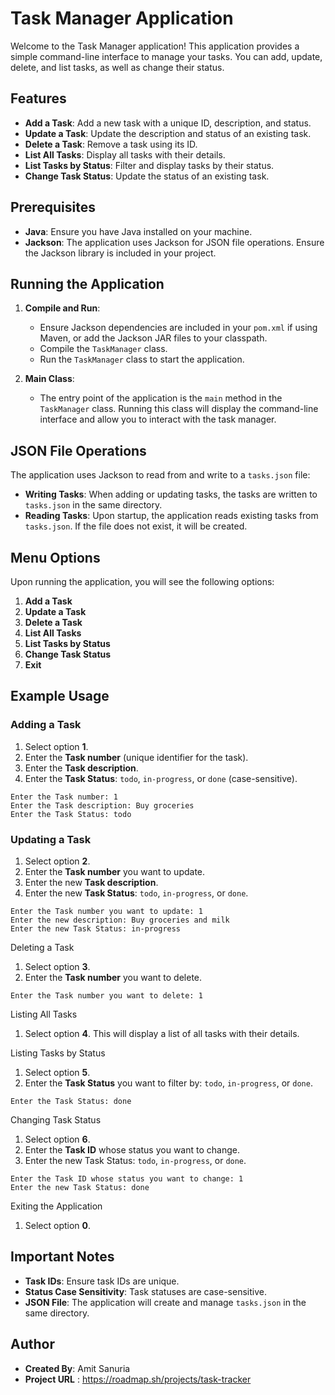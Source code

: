 # Task Manager Application

Welcome to the Task Manager application! This application provides a simple command-line interface to manage your tasks. You can add, update, delete, and list tasks, as well as change their status.

## Features

- **Add a Task**: Add a new task with a unique ID, description, and status.
- **Update a Task**: Update the description and status of an existing task.
- **Delete a Task**: Remove a task using its ID.
- **List All Tasks**: Display all tasks with their details.
- **List Tasks by Status**: Filter and display tasks by their status.
- **Change Task Status**: Update the status of an existing task.

## Prerequisites

- **Java**: Ensure you have Java installed on your machine.
- **Jackson**: The application uses Jackson for JSON file operations. Ensure the Jackson library is included in your project.

## Running the Application

1. **Compile and Run**:
   - Ensure Jackson dependencies are included in your `pom.xml` if using Maven, or add the Jackson JAR files to your classpath.
   - Compile the `TaskManager` class.
   - Run the `TaskManager` class to start the application.

2. **Main Class**:
   - The entry point of the application is the `main` method in the `TaskManager` class. Running this class will display the command-line interface and allow you to interact with the task manager.

## JSON File Operations

The application uses Jackson to read from and write to a `tasks.json` file:

- **Writing Tasks**: When adding or updating tasks, the tasks are written to `tasks.json` in the same directory.
- **Reading Tasks**: Upon startup, the application reads existing tasks from `tasks.json`. If the file does not exist, it will be created.

## Menu Options

Upon running the application, you will see the following options:

1. **Add a Task**
2. **Update a Task**
3. **Delete a Task**
4. **List All Tasks**
5. **List Tasks by Status**
6. **Change Task Status**
0. **Exit**

## Example Usage

### Adding a Task

1. Select option **1**.
2. Enter the **Task number** (unique identifier for the task).
3. Enter the **Task description**.
4. Enter the **Task Status**: `todo`, `in-progress`, or `done` (case-sensitive).

```
Enter the Task number: 1
Enter the Task description: Buy groceries
Enter the Task Status: todo
```

### Updating a Task
1. Select option **2**.
2. Enter the **Task number** you want to update.
3. Enter the new **Task description**.
4. Enter the new **Task Status**: `todo`, `in-progress`, or `done`.

```
Enter the Task number you want to update: 1
Enter the new description: Buy groceries and milk
Enter the new Task Status: in-progress
```

Deleting a Task
1. Select option **3**.
2. Enter the **Task number** you want to delete.
```
Enter the Task number you want to delete: 1
```

Listing All Tasks
1. Select option **4**.
This will display a list of all tasks with their details.

Listing Tasks by Status
1. Select option **5**.
2. Enter the **Task Status** you want to filter by: `todo`, `in-progress`, or `done`.
```
Enter the Task Status: done
```

Changing Task Status
1. Select option **6**.
2. Enter the **Task ID** whose status you want to change.
3. Enter the new Task Status: `todo`, `in-progress`, or `done`.
```
Enter the Task ID whose status you want to change: 1
Enter the new Task Status: done
```

Exiting the Application
1. Select option **0**.

## Important Notes

- **Task IDs**: Ensure task IDs are unique.
- **Status Case Sensitivity**: Task statuses are case-sensitive.
- **JSON File**: The application will create and manage `tasks.json` in the same directory.

## Author

- **Created By**: Amit Sanuria
- **Project URL** : https://roadmap.sh/projects/task-tracker

